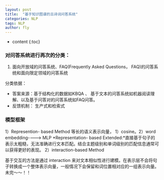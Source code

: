 ```yaml
---
layout: post
title:  "基于知识图谱的古诗词问答系统"
categories: NLP
tags: NLP  
author: fly
---
```


* content
{:toc}

### 对问答系统进行再次的分类：
1.  面向开放域的问答系统、FAQ(Frequently Asked Questions， FAQ)的问答系统和面向限定领域的问答系统
  
  分类依据：
 - 答案来源：基于结构化的数据如KBQA 、 基于文本的问答系统如机器阅读理解、以及基于问答对的问答系统如FAQ问答。
- 反馈机制： 生产式和检索式






### 模型框架
1）Represention- based Method
等长的语义表示向量， 1）cosine。2）word embedding----> MLP
*Representation- based Extended:*直接基于句子的表示太粗糙，无法准确进行文本匹配。结合主题级别和单词级别的匹配信息通常可以获得更好的表现。
2）interaction-based Method

基于交互的方法是通过 interaction 来对文本相似性进行建模。在表示层不会将句子转换成一个整体表示向量，一般情况下会保留和词位置相对应的一组表示向量。
未完～～！！
